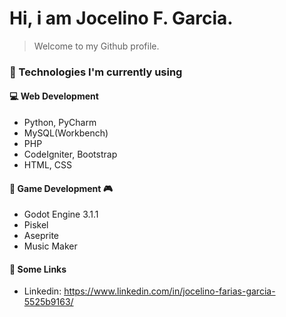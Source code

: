 <h1>Hi, i am Jocelino F. Garcia.</h1>

> Welcome to my Github profile.

### :scroll: Technologies I'm currently using

#### :computer: Web Development

 - Python, PyCharm
 - MySQL(Workbench)
 - PHP
 - CodeIgniter, Bootstrap
 - HTML, CSS
 
#### :space_invader: Game Development :video_game:
 - Godot Engine 3.1.1
 - Piskel
 - Aseprite
 - Music Maker
 
#### :busts_in_silhouette: Some Links
 - Linkedin: https://www.linkedin.com/in/jocelino-farias-garcia-5525b9163/
